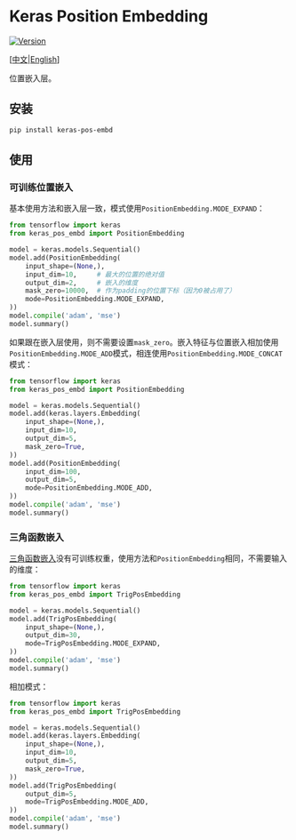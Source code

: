 # Keras Position Embedding

[![Version](https://img.shields.io/pypi/v/keras-pos-embd.svg)](https://pypi.org/project/keras-pos-embd/)

\[[中文](https://github.com/CyberZHG/keras-pos-embd/blob/master/README.zh-CN.md)|[English](https://github.com/CyberZHG/keras-pos-embd/blob/master/README.md)\]

位置嵌入层。

## 安装

```bash
pip install keras-pos-embd
```

## 使用

### 可训练位置嵌入

基本使用方法和嵌入层一致，模式使用`PositionEmbedding.MODE_EXPAND`：

```python
from tensorflow import keras
from keras_pos_embd import PositionEmbedding

model = keras.models.Sequential()
model.add(PositionEmbedding(
    input_shape=(None,),
    input_dim=10,     # 最大的位置的绝对值
    output_dim=2,     # 嵌入的维度
    mask_zero=10000,  # 作为padding的位置下标（因为0被占用了）
    mode=PositionEmbedding.MODE_EXPAND,
))
model.compile('adam', 'mse')
model.summary()
```

如果跟在嵌入层使用，则不需要设置`mask_zero`。嵌入特征与位置嵌入相加使用`PositionEmbedding.MODE_ADD`模式，相连使用`PositionEmbedding.MODE_CONCAT`模式：

```python
from tensorflow import keras
from keras_pos_embd import PositionEmbedding

model = keras.models.Sequential()
model.add(keras.layers.Embedding(
    input_shape=(None,),
    input_dim=10,
    output_dim=5,
    mask_zero=True,
))
model.add(PositionEmbedding(
    input_dim=100,
    output_dim=5,
    mode=PositionEmbedding.MODE_ADD,
))
model.compile('adam', 'mse')
model.summary()
```

### 三角函数嵌入

[三角函数嵌入](https://arxiv.org/pdf/1706.03762)没有可训练权重，使用方法和`PositionEmbedding`相同，不需要输入的维度：

```python
from tensorflow import keras
from keras_pos_embd import TrigPosEmbedding

model = keras.models.Sequential()
model.add(TrigPosEmbedding(
    input_shape=(None,),
    output_dim=30,
    mode=TrigPosEmbedding.MODE_EXPAND,
))
model.compile('adam', 'mse')
model.summary()
```

相加模式：

```python
from tensorflow import keras
from keras_pos_embd import TrigPosEmbedding

model = keras.models.Sequential()
model.add(keras.layers.Embedding(
    input_shape=(None,),
    input_dim=10,
    output_dim=5,
    mask_zero=True,
))
model.add(TrigPosEmbedding(
    output_dim=5,
    mode=TrigPosEmbedding.MODE_ADD,
))
model.compile('adam', 'mse')
model.summary()
```

